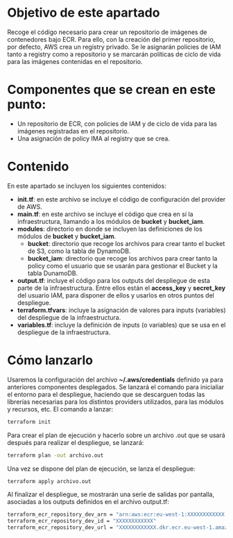# Objetivo de este apartado

Recoge el código necesario para crear un repositorio de imágenes de contenedores bajo ECR. Para ello, con la creación del primer repositorio, por defecto, AWS crea un registry privado. 
Se le asignarán policies de IAM tanto a registry como a repositorio y se marcarán políticas de ciclo de vida para las imágenes contenidas en el repositorio.

# Componentes que se crean en este punto:

- Un repositorio de ECR, con policies de IAM y de ciclo de vida para las imágenes registradas en el repositorio.
- Una asignación de policy IMA al registry que se crea.

# Contenido

En este apartado se incluyen los siguientes contenidos:
- **init.tf**: en este archivo se incluye el código de configuración del provider de AWS.
- **main.tf**: en este archivo se incluye el código que crea en sí la infraestructura, llamando a los módulos de **bucket** y **bucket_iam**.
- **modules**: directorio en donde se incluyen las definiciones de los módulos de **bucket** y **bucket_iam**.
  - **bucket**: directorio que recoge los archivos para crear tanto el bucket de S3, como la tabla de DynamoDB.
  - **bucket_iam**: directorio que recoge los archivos para crear tanto la policy como el usuario que se usarán para gestionar el Bucket y la tabla DunamoDB.
- **output.tf**: incluye el código para los outputs del despliegue de esta parte de la infraestructura. Entre ellos están el **access_key** y **secret_key** del usuario IAM, para disponer de ellos y usarlos en otros puntos del despliegue.
- **terraform.tfvars**: incluye la asignación de valores para inputs (variables) del despliegue de la infraestructura.
- **variables.tf**: incluye la definición de inputs (o variables) que se usa en el despliegue de la infraestructura.

# Cómo lanzarlo

Usaremos la configuración del archivo **~/.aws/credentials** definido ya para anteriores componentes desplegados. Se lanzará el comando para inicialiar el entorno para el despliegue, haciendo que se descarguen todas las librerías necesarias para los distintos providers utilizados, para las módulos y recursos, etc. El comando a lanzar:

```bash
terraform init
```
Para crear el plan de ejecución y hacerlo sobre un archivo .out que se usará después para realizar el despliegue, se lanzará:
```bash
terraform plan -out archivo.out
```
Una vez se dispone del plan de ejecución, se lanza el despliegue:
```bash
terraform apply archivo.out
```
Al finalizar el despliegue, se mostrarán una serie de salidas por pantalla, asociadas a los outputs definidos en el archivo output.tf: 
```bash
terraform_ecr_repository_dev_arn = "arn:aws:ecr:eu-west-1:XXXXXXXXXXXX:repository/dev"
terraform_ecr_repository_dev_id = "XXXXXXXXXXXX"
terraform_ecr_repository_dev_url = "XXXXXXXXXXXX.dkr.ecr.eu-west-1.amazonaws.com/dev"
``` 



